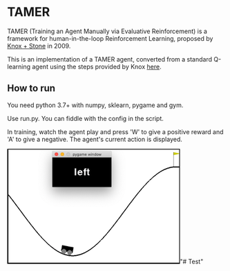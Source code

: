 # TAMER
TAMER (Training an Agent Manually via Evaluative Reinforcement) is a framework for human-in-the-loop Reinforcement Learning, proposed by [Knox + Stone](http://www.cs.utexas.edu/~sniekum/classes/RLFD-F16/papers/Knox09.pdf) in 2009. 

This is an implementation of a TAMER agent, converted from a standard Q-learning agent using the steps provided by Knox [here](http://www.cs.utexas.edu/users/bradknox/kcap09/Knox_and_Stone,_K-CAP_2009.html).



## How to run
You need python 3.7+ with numpy, sklearn, pygame and gym.

Use run.py. You can fiddle with the config in the script.

In training, watch the agent play and press 'W' to give a positive reward and 'A' to give a negative. The agent's current action is displayed.

![Screenshot of TAMER](screenshot.png)"# Test" 

